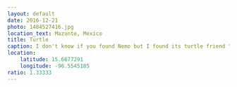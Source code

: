```yaml
---
layout: default
date: 2016-12-21
photo: 1484527416.jpg
location_text: Mazunte, Mexico
title: Turtle
caption: I don't know if you found Nemo but I found its turtle friend ^^
location:
    latitude: 15.6677291
    longitude: -96.5545185
ratio: 1.33333
---
```

